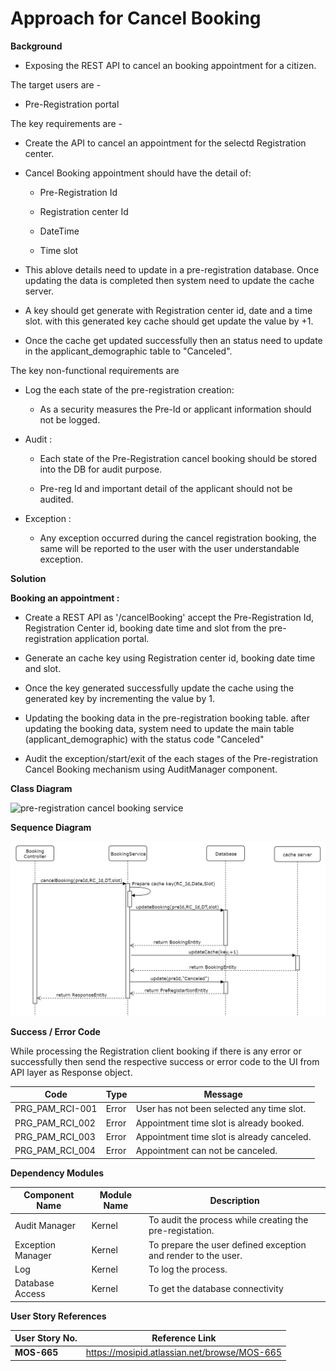 
# Approach for  Cancel Booking

**Background**
- Exposing the REST API to cancel an booking appointment for a citizen.

The target users are -
   - Pre-Registration portal

The key requirements are -

-   Create the API to cancel an appointment for the selectd Registration center.

-   Cancel Booking appointment should have the detail of:

    -   Pre-Registration Id

    -   Registration center Id

    -   DateTime

    -   Time slot

- This ablove details need to update in a pre-registration database. Once updating the data is completed then system need to update the cache server.

- A key should get generate with Registration center id, date and a time slot. with this generated key cache should get update the value by +1.

-  Once the cache get updated successfully then an status need to update in the applicant_demographic table to "Canceled".

The key non-functional requirements are

-   Log the each state of the pre-registration creation:

    -   As a security measures the Pre-Id or applicant information should
        not be logged.

-   Audit :

    -   Each state of the Pre-Registration cancel booking should be stored into the DB  for audit purpose.

    -   Pre-reg Id and important detail of the applicant should not be audited.

-   Exception :

    -   Any exception occurred during the cancel registration booking, the same will be reported to the user with the user understandable exception.

**Solution**

**Booking an appointment :**

-   Create a REST API as '/cancelBooking' accept the Pre-Registration Id, Registration Center id, booking date time and slot from the pre-registration application portal.

-   Generate an cache key using Registration center id, booking date time and slot.

-   Once the key generated successfully update the cache using the generated key by incrementing the value by 1.

-   Updating the booking data in the pre-registration booking table. after updating the booking data, system need to update the main table (applicant_demographic) with the status code "Canceled"

-   Audit the exception/start/exit of the each stages of the Pre-registration Cancel Booking mechanism using AuditManager component.

**Class Diagram**

![pre-registration cancel booking service](_images/_class_diagram/pre-registration-cancel-booking.png)

**Sequence Diagram**

![pre-registration cancel booking service](_images/_sequence_diagram/pre-registration-cancel-booking.png)

**Success / Error Code** 

 While processing the Registration client booking if there is any error or successfully then send the respective success or error code to the UI from API layer as  Response object.

  Code   |       Type  | Message|
-----|----------|-------------|
  PRG_PAM_RCI-001 |  Error   |   User has not been selected any time slot.
  PRG_PAM_RCI_002  | Error   |   Appointment time slot is already booked.
  PRG_PAM_RCI_003  | Error   |   Appointment time slot is already canceled.
  PRG_PAM_RCI_004  | Error   |   Appointment can not be canceled.


**Dependency Modules**

Component Name | Module Name | Description | 
-----|----------|-------------|
  Audit Manager     |   Kernel        |    To audit the process while creating the pre-registation.
  Exception Manager  |  Kernel     |       To prepare the user defined exception and render to the user.
  Log        |          Kernel         |   To log the process.
  Database Access   |    Kernel      |      To get the database connectivity


**User Story References**

  **User Story No.** |  **Reference Link** |
  -----|----------|
  **MOS-665**      |     <https://mosipid.atlassian.net/browse/MOS-665>
